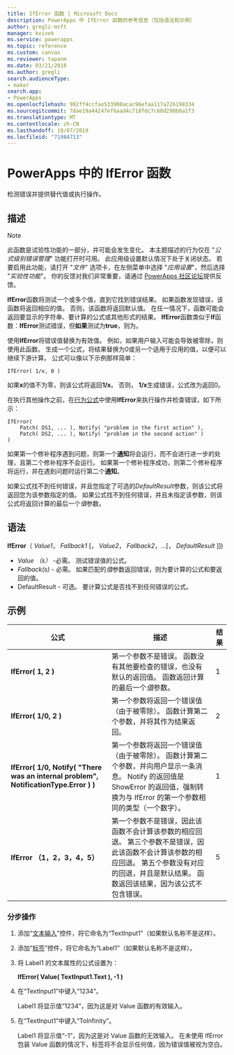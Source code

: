 ```yaml
---
title: IfError 函数 | Microsoft Docs
description: PowerApps 中 IfError 函数的参考信息（包括语法和示例）
author: gregli-msft
manager: kvivek
ms.service: powerapps
ms.topic: reference
ms.custom: canvas
ms.reviewer: tapanm
ms.date: 03/21/2018
ms.author: gregli
search.audienceType:
- maker
search.app:
- PowerApps
ms.openlocfilehash: 992ff4ccfae533908acac96efaa117a726198334
ms.sourcegitcommit: 7dae19a44247ef6aad4c718fdc7c68d298b0a1f3
ms.translationtype: MT
ms.contentlocale: zh-CN
ms.lasthandoff: 10/07/2019
ms.locfileid: "71984713"
---
```

# <a name="iferror-function-in-powerapps"></a>PowerApps 中的 IfError 函数

检测错误并提供替代值或执行操作。

## <a name="description"></a>描述

> [!NOTE]
> 此函数是试验性功能的一部分，并可能会发生变化。 本主题描述的行为仅在 "*公式级别错误管理*" 功能打开时可用。 此应用级设置默认情况下处于关闭状态。 若要启用此功能，请打开 "*文件*" 选项卡，在左侧菜单中选择 "*应用设置*"，然后选择 "*实验性功能*"。 你的反馈对我们非常重要，请通过 [PowerApps 社区论坛](https://powerusers.microsoft.com/t5/Expressions-and-Formulas/bd-p/How-To)提供反馈。

**IfError**函数将测试一个或多个值，直到它找到错误结果。 如果函数发现错误，该函数将返回相应的值。 否则，该函数将返回默认值。 在任一情况下，函数可能会返回要显示的字符串、要计算的公式或其他形式的结果。 **IfError**函数类似于**If**函数：**IfError**测试错误，但**如果**测试为**true**，则为。

使用**IfError**将错误值替换为有效值。 例如，如果用户输入可能会导致被零除，则使用此函数。 生成一个公式，将结果替换为0或另一个适用于应用的值，以便可以继续下游计算。 公式可以像以下示例那样简单：

```powerapps-dot
IfError( 1/x, 0 )
```

如果**x**的值不为零，则该公式将返回**1/x**。 否则， **1/x**生成错误，公式改为返回0。

在执行其他操作之前，在[行为公式](../working-with-formulas-in-depth.md)中使用**IfError**来执行操作并检查错误，如下所示：

```powerapps-dot
IfError(
    Patch( DS1, ... ), Notify( "problem in the first action" ),
    Patch( DS2, ... ), Notify( "problem in the second action" )
)
```

如果第一个修补程序遇到问题，则第一个**通知**将会运行，而不会进行进一步的处理，且第二个修补程序不会运行。 如果第一个修补程序成功，则第二个修补程序将运行，并在遇到问题时运行第二个**通知**。

如果公式找不到任何错误，并且您指定了可选的*DefaultResult*参数，则该公式将返回您为该参数指定的值。 如果公式找不到任何错误，并且未指定该参数，则该公式将返回计算的最后一个*值*参数。

## <a name="syntax"></a>语法

**IfError**（ *Value1*， *Fallback1* [， *Value2*， *Fallback2*，...[， *DefaultResult* ]])

* *Value （s）* -必需。 测试错误值的公式。
* *Fallback(s)* - 必需。 如果匹配的*值*参数返回错误，则为要计算的公式和要返回的值。
* DefaultResult - 可选。  要计算公式是否找不到任何错误的公式。

## <a name="examples"></a>示例

| 公式 | 描述 | 结果 |
| --- | --- | --- |
| **IfError( 1, 2 )** |第一个参数不是错误。 函数没有其他要检查的错误，也没有默认的返回值。 函数返回计算的最后一个*值*参数。   | 1 |
| **IfError( 1/0, 2 )** | 第一个参数将返回一个错误值（由于被零除）。 函数计算第二个参数，并将其作为结果返回。 | 2 |
| **IfError( 1/0, Notify( "There was an internal problem", NotificationType.Error ) )** | 第一个参数将返回一个错误值（由于被零除）。 函数计算第二个参数，并向用户显示一条消息。 Notify 的返回值是 ShowError 的返回值，强制转换为与 IfError 的第一个参数相同的类型（一个数字）。 | 1 |
| **IfError （1，2，3，4，5）** | 第一个参数不是错误，因此该函数不会计算该参数的相应回退。 第三个参数不是错误，因此该函数不会计算该参数的相应回退。 第五个参数没有对应的回退，并且是默认结果。 函数返回该结果，因为该公式不包含错误。 | 5 |

### <a name="step-by-step"></a>分步操作

1. 添加“[文本输入](../controls/control-text-input.md)”控件，将它命名为“TextInput1”（如果默认名称不是这样）。

2. 添加“[标签](../controls/control-text-box.md)”控件，将它命名为“Label1”（如果默认名称不是这样）。

3. 将 Label1 的文本属性的公式设置为：

    **IfError( Value( TextInput1.Text ), -1 )**

4. 在“TextInput1”中键入“1234”。  

    Label1 将显示值“1234”，因为这是对 Value 函数的有效输入。

5. 在“TextInput1”中键入“ToInfinity”。

    Label1 将显示值“-1”，因为这是对 Value 函数的无效输入。  在未使用 IfError 包装 Value 函数的情况下，标签将不会显示任何值，因为错误值被视为空白。 

